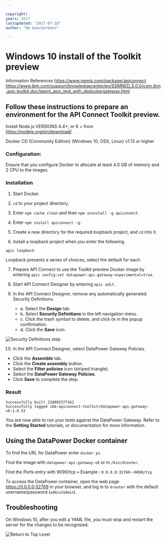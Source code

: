 ```yaml
---

copyright:
years: 2017
lastupdated: "2017-07-10"
author: "Om Goeckermann"

---
```

# Windows 10 install of the Toolkit preview
Information References
https://www.npmjs.com/package/apiconnect
https://www.ibm.com/support/knowledgecenter/en/SSMNED_5.0.0/com.ibm.apic.toolkit.doc/tapim_apic_test_with_dpdockergateway.html

## Follow these instructions to prepare an environment for the API Connect Toolkit preview.

Install Node.js VERSIONS 4.4+, or 6 + from https://nodejs.org/en/download/.

Docker CD (Community Edition) (Windows 10, OSX, Linux) v1.13 or higher

### Configuration:
Ensure that you configure Docker to allocate at least 4.0 GB of memory and 2 CPU to the images.

### Installation
1. Start Docker.

2. `cd` to your project directory.

3. Enter `npm cache clean` and then `npm uninstall -g apiconnect`.

4. Enter `npm install apiconnect -g`.

5. Create a new directory for the required loopback project, and `cd` into it.

6. Install a loopback project when you enter the following.
  ```
  apic loopback
  ```
  Loopback presents a series of choices, select the default for each.

7. Prepare API Connect to use the Toolkit preview Docker image by entering `apic config:set datapower-api-gateway-experimental=true`.

8. Start API Connect Designer by entering `apic edit`.

9. In the API Connect Designer, remove any automatically generated Security Definitions.
   - a. Select the **Design** tab.
   - b. Select **Security Definitions** in the left navigation menu.
   - c. Click the trash symbol to delete, and click `Ok` in the popup confirmation.
   - d. Click the **Save** icon.

![Security Definitions step](https://github.com/ibm-apiconnect/apigateway-experimental/images/security_definitions.png "Security Definitions step")

10. In the API Connect Designer, select DataPower Gateway Policies.
   - Click the **Assemble** tab.
   - Click the **Create assembly** button.
   - Select the **Filter policies** icon (striped triangle).
   - Select the **DataPower Gateway Policies**.
   - Click **Save** to complete the step.

### Result
```
Successfully built 23d09337f161
Successfully tagged ibm-apiconnect-toolkit/datapower-api-gateway-v6:1.0.52
```
You are now able to run your tests against the DataPower Gateway.
Refer to the __Getting Started__ tutorials, or documentation for more information.


## Using the DataPower Docker container
To find the URL for DataPower enter `docker ps`.

Find the image with `datapower-api-gateway-v6` or in `/bin/drouter`.

Find the Ports entry with 9090/tcp
    • Example : `0.0.0.0:32769->9090/tcp`

To access the DataPower container, open the web page https://0.0.0.0:32769 in your browser, and log in to `drouter` with the default username/password (`admin`/`admin`).

## Troubleshooting
On Windows 10, after you edit a YAML file, you must stop and restart the server for the changes to be recognized.


![Return to Top Level](../../)
